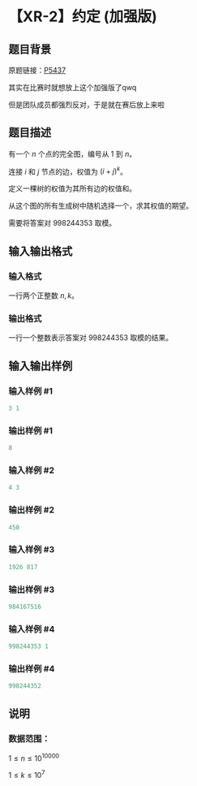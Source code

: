 # 【XR-2】约定 (加强版)

## 题目背景

原题链接：[P5437](https://www.luogu.org/problemnew/show/P5437)

其实在比赛时就想放上这个加强版了qwq

但是团队成员都强烈反对，于是就在赛后放上来啦

## 题目描述

有一个 $n$ 个点的完全图，编号从 $1$ 到 $n$。

连接 $i$ 和 $j$ 节点的边，权值为 $(i+j)^k$。

定义一棵树的权值为其所有边的权值和。

从这个图的所有生成树中随机选择一个，求其权值的期望。

需要将答案对 $998244353$ 取模。

## 输入输出格式

### 输入格式

一行两个正整数 $n,k$。

### 输出格式

一行一个整数表示答案对 $998244353$ 取模的结果。

## 输入输出样例

### 输入样例 #1

```cpp
3 1
```


### 输出样例 #1

```cpp
8
```


### 输入样例 #2

```cpp
4 3
```


### 输出样例 #2

```cpp
450
```


### 输入样例 #3

```cpp
1926 817
```


### 输出样例 #3

```cpp
984167516
```


### 输入样例 #4

```cpp
998244353 1
```


### 输出样例 #4

```cpp
998244352
```


## 说明

### 数据范围：

$1\le n \le 10^{10000}$

$1\le k \le 10^7$


